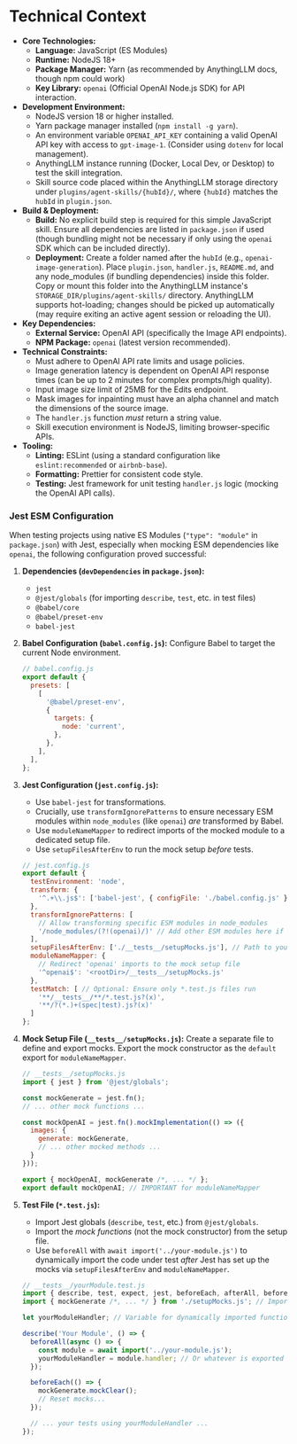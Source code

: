 # Technical Context

*   **Core Technologies:**
    *   **Language:** JavaScript (ES Modules)
    *   **Runtime:** NodeJS 18+
    *   **Package Manager:** Yarn (as recommended by AnythingLLM docs, though npm could work)
    *   **Key Library:** `openai` (Official OpenAI Node.js SDK) for API interaction.
*   **Development Environment:**
    *   NodeJS version 18 or higher installed.
    *   Yarn package manager installed (`npm install -g yarn`).
    *   An environment variable `OPENAI_API_KEY` containing a valid OpenAI API key with access to `gpt-image-1`. (Consider using `dotenv` for local management).
    *   AnythingLLM instance running (Docker, Local Dev, or Desktop) to test the skill integration.
    *   Skill source code placed within the AnythingLLM storage directory under `plugins/agent-skills/{hubId}/`, where `{hubId}` matches the `hubId` in `plugin.json`.
*   **Build & Deployment:**
    *   **Build:** No explicit build step is required for this simple JavaScript skill. Ensure all dependencies are listed in `package.json` if used (though bundling might not be necessary if only using the `openai` SDK which can be included directly).
    *   **Deployment:** Create a folder named after the `hubId` (e.g., `openai-image-generation`). Place `plugin.json`, `handler.js`, `README.md`, and any node_modules (if bundling dependencies) inside this folder. Copy or mount this folder into the AnythingLLM instance's `STORAGE_DIR/plugins/agent-skills/` directory. AnythingLLM supports hot-loading; changes should be picked up automatically (may require exiting an active agent session or reloading the UI).
*   **Key Dependencies:**
    *   **External Service:** OpenAI API (specifically the Image API endpoints).
    *   **NPM Package:** `openai` (latest version recommended).
*   **Technical Constraints:**
    *   Must adhere to OpenAI API rate limits and usage policies.
    *   Image generation latency is dependent on OpenAI API response times (can be up to 2 minutes for complex prompts/high quality).
    *   Input image size limit of 25MB for the Edits endpoint.
    *   Mask images for inpainting must have an alpha channel and match the dimensions of the source image.
    *   The `handler.js` function *must* return a string value.
    *   Skill execution environment is NodeJS, limiting browser-specific APIs.
*   **Tooling:**
    *   **Linting:** ESLint (using a standard configuration like `eslint:recommended` or `airbnb-base`).
    *   **Formatting:** Prettier for consistent code style.
    *   **Testing:** Jest framework for unit testing `handler.js` logic (mocking the OpenAI API calls).

### Jest ESM Configuration

When testing projects using native ES Modules (`"type": "module"` in `package.json`) with Jest, especially when mocking ESM dependencies like `openai`, the following configuration proved successful:

1.  **Dependencies (`devDependencies` in `package.json`):**
    *   `jest`
    *   `@jest/globals` (for importing `describe`, `test`, etc. in test files)
    *   `@babel/core`
    *   `@babel/preset-env`
    *   `babel-jest`

2.  **Babel Configuration (`babel.config.js`):** Configure Babel to target the current Node environment.
    ```javascript
    // babel.config.js
    export default {
      presets: [
        [
          '@babel/preset-env',
          {
            targets: {
              node: 'current',
            },
          },
        ],
      ],
    };
    ```

3.  **Jest Configuration (`jest.config.js`):**
    *   Use `babel-jest` for transformations.
    *   Crucially, use `transformIgnorePatterns` to ensure necessary ESM modules within `node_modules` (like `openai`) *are* transformed by Babel.
    *   Use `moduleNameMapper` to redirect imports of the mocked module to a dedicated setup file.
    *   Use `setupFilesAfterEnv` to run the mock setup *before* tests.
    ```javascript
    // jest.config.js
    export default {
      testEnvironment: 'node',
      transform: {
        '^.+\\.js$': ['babel-jest', { configFile: './babel.config.js' }]
      },
      transformIgnorePatterns: [
        // Allow transforming specific ESM modules in node_modules
        '/node_modules/(?!(openai)/)' // Add other ESM modules here if needed
      ],
      setupFilesAfterEnv: ['./__tests__/setupMocks.js'], // Path to your mock setup
      moduleNameMapper: {
        // Redirect 'openai' imports to the mock setup file
        '^openai$': '<rootDir>/__tests__/setupMocks.js'
      },
      testMatch: [ // Optional: Ensure only *.test.js files run
        '**/__tests__/**/*.test.js?(x)',
        '**/?(*.)+(spec|test).js?(x)'
      ]
    };
    ```

4.  **Mock Setup File (`__tests__/setupMocks.js`):** Create a separate file to define and export mocks. Export the mock constructor as the `default` export for `moduleNameMapper`.
    ```javascript
    // __tests__/setupMocks.js
    import { jest } from '@jest/globals';

    const mockGenerate = jest.fn();
    // ... other mock functions ...

    const mockOpenAI = jest.fn().mockImplementation(() => ({
      images: {
        generate: mockGenerate,
        // ... other mocked methods ...
      }
    }));

    export { mockOpenAI, mockGenerate /*, ... */ };
    export default mockOpenAI; // IMPORTANT for moduleNameMapper
    ```

5.  **Test File (`*.test.js`):**
    *   Import Jest globals (`describe`, `test`, etc.) from `@jest/globals`.
    *   Import the *mock functions* (not the mock constructor) from the setup file.
    *   Use `beforeAll` with `await import('../your-module.js')` to dynamically import the code under test *after* Jest has set up the mocks via `setupFilesAfterEnv` and `moduleNameMapper`.
    ```javascript
    // __tests__/yourModule.test.js
    import { describe, test, expect, jest, beforeEach, afterAll, beforeAll } from '@jest/globals';
    import { mockGenerate /*, ... */ } from './setupMocks.js'; // Import mocks

    let yourModuleHandler; // Variable for dynamically imported function

    describe('Your Module', () => {
      beforeAll(async () => {
        const module = await import('../your-module.js');
        yourModuleHandler = module.handler; // Or whatever is exported
      });

      beforeEach(() => {
        mockGenerate.mockClear();
        // Reset mocks...
      });

      // ... your tests using yourModuleHandler ...
    });
    ```
